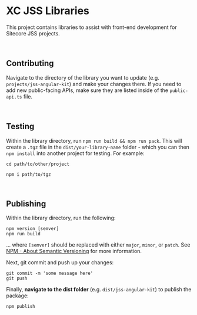 # XC JSS Libraries
This project contains libraries to assist with front-end development for Sitecore JSS projects.

<br>

## Contributing
Navigate to the directory of the library you want to update (e.g. `projects/jss-angular-kit`) and make your changes there. If you need to add new public-facing APIs, make sure they are listed inside of the `public-api.ts` file.

<br>

## Testing
Within the library directory, run `npm run build && npm run pack`. This will create a `.tgz` file in the `dist/your-library-name` folder - which you can then `npm install` into another project for testing. For example:

```
cd path/to/other/project

npm i path/to/tgz
```

<br>

## Publishing
Within the library directory, run the following:

```
npm version [semver]
npm run build
```

... where `[semver]` should be replaced with either `major`, `minor`, or `patch`. See [NPM - About Semantic Versioning](https://docs.npmjs.com/about-semantic-versioning) for more information.

Next, git commit and push up your changes:

```
git commit -m 'some message here'
git push
```

Finally, **navigate to the dist folder** (e.g. `dist/jss-angular-kit`) to publish the package:

```
npm publish
```
